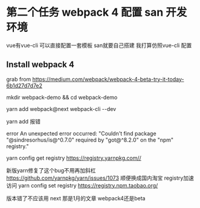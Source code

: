 # 第二个任务 webpack 4 配置 san 开发环境

vue有vue-cli 可以直接配置一套模板 san就要自己搭建
我打算仿照vue-cli 配置
## Install webpack 4

grab from https://medium.com/webpack/webpack-4-beta-try-it-today-6b1d27d7d7e2

mkdir webpack-demo && cd webpack-demo


yarn add webpack@next webpack-cli --dev


yarn add 报错

error An unexpected error occurred: "Couldn't find package \"@sindresorhus/is@^0.7.0\" required by \"got@^8.2.0\" on the \"npm\" registry."

yarn config  get registry
https://registry.yarnpkg.com//

新版yarn修复了这个bug不用再加斜杠
https://github.com/yarnpkg/yarn/issues/1073
顺便换成国内淘宝 registry加速访问
yarn config set registry https://registry.npm.taobao.org/

版本错了不应该用 next 那是1月的文章 webpack4还是beta
